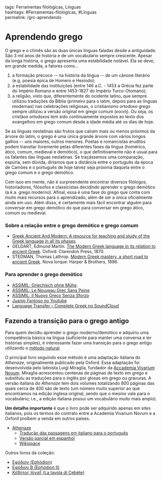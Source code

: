 tags: Ferramentas filológicas, Línguas  
hashtags: #Ferramentas-filológicas, #Línguas  
permalink: /grc-aprendendo

# Aprendendo grego 
  
O grego e o chinês são as duas únicas línguas faladas desde a antiguidade. São 3 mil anos de história e de um vocabulário sempre crescente. Apesar da longa história, o grego apresenta uma estabilidade notável. Ela se deve, em grande medida, a fatores como... 

1. a formação precoce -- na história da língua -- de um cânone literário (e.g. poesia épica de Homero e Hesíodo); 
2. a estabilidade das instituições (entre 146 a.C. - 1453 a Grécia fez parte do Império Romano e entre 1453-1827 do Império Turco-Otomano);
3. a religião, visto que, diferentemente do ocidente latino, que sempre utilizou traduções da Bíblia (primeiro para o latim, depois para as línguas modernas) nas celebrações religiosas, o cristianismo ortodoxo grego sempre utilizou a versão original em grego comum (κοινή). Ou seja, os cristãos ortodoxos tem sido continuamente expostos ao texto dos evangelhos em grego comum desde a idade média até os dias de hoje. 

Se as línguas neolatinas são frutos que caíram mais ou menos próximos da árvore do latim, o grego é uma única grande árvore com vários longos galhos -- uns maiores, outros menores. Poetas e romancistas eruditos podem transitar livremente pelas diferentes fases da língua (homérico, ático, comum, medieval e demótico), o que definitivamente não é usual para os falantes das línguas neolatinas. Se traçássemos uma comparação, espúria, sem dúvida, diríamos que a distância entre o português da época de Camões e o português de hoje talvez seja próxima daquela entre o grego comum e o grego demótico.
  
Com isso em mente, não é surpreendente encontrar diversos filólogos, historiadores, filósofos e classicistas decidindo aprender o grego demótico (a.k.a. grego moderno). Afinal, essa é uma fase do grego que conta com muito mais recursos para o aprendizado, além de ser a única oficialmente ainda em uso. Além disso, é certamente mais fácil encontrar alguém para conversar em grego demótico do que para conversar em grego ático, comum ou medieval.
  
### Sobre a relação entre o grego demótico e grego comum

- [Greek Ancient And Modern: A resource for teaching and study of the Greek language in all its phases](https://u.osu.edu/greek/)
- GELDART, Edmund Martin. [The Modern Greek language in its relation to ancient Greek](https://archive.org/details/moderngreeklang03geldgoog). Oxford: Clarendon Press, 1870.
- STEDMAN, Thomas Lathrop. [Modern Greek mastery, a short road to ancient Greek](https://archive.org/details/moderngreekmast00stedgoog). Nova Iorque: Harper & Brothers, 1896.
  
### Para aprender o grego demótico

- [ASSIMIL: Griechisch ohne Mühe](http://fr.assimil.com/methodes/griechisch-ohne-muehe).   
- [ASSIMIL: Le Nouveau Grec Sans Peine](http://fr.assimil.com/methodes/le-nouveau-grec-sans-peine)  
- [ASSIMIL: Il Nuovo Greco Senza Sforzo](http://www.assimil.it/catalogo/libro/7899/il-nuovo-greco-senza-sforzo-moderno)  
- [Juanjo Fantoso no Youtube](https://www.youtube.com/channel/UCTGprVjqUqIhDc_GaDgHRhA)
- [Language Transfer – Complete Greek no SoundCloud](https://soundcloud.com/languagetransfer/sets/complete-greek-more-audios)  
  
## Fazendo a transição para o grego antigo

Para quem decidiu aprender o grego moderno/demótico e adquiriu uma competência básica na língua (suficiente para manter uma conversa e ler histórias simples), é interessante fazer uma transição para o grego antigo utilizando o [método natural](metodo-natural). 

O principal livro seguindo esse método é uma adaptação italiana do *Athenaze*, originalmente publicado pela Oxford. Essa adaptação foi desenvolvida pelo latinista Luigi Miraglia, fundador da [Accademia Vivarium Novum](https://vivariumnovum.net/). Miraglia acrescentou centenas de páginas de texto em grego e substituiu as traduções para o inglês por glosas em grego ou gravuras. A versão italiana do *Athenaze* tem dois volumes totalizando 800 páginas das quais cerca de 400 são de texto (um número muito superior ao que encontramos na edição inglesa original, sendo que o mesmo vale para o vocabulário; i.e., a edição italiana possui um vocabulário *muito* mais amplo). 

**Um detalhe importante** é que o livro pode ser adquirido apenas em sites italianos, pois os termos do contrato entre a Academia Vivarium Novum e a Oxford proíbem a venda em outros países. 
  
- [Athenaze](https://pt.scribd.com/doc/113921675/Athenaze-Italiano)  
	- [Tradução das passagens em italiano para o português](https://drive.google.com/open?id=0BzV94mhxBOCGUFdHLUhybTNtN3c)  
	- [Versão parcial em espanhol](https://www.academia.edu/7920979/Athenaze_introducci%C3%B3n_al_Griego_Antiguo_-_Volumen_I)  
	- [Wikispace](http://athenaze.wikispaces.com/)  

Outros livros da coleção:  
- [Eφόδιον (Ephòdion)](https://vivariumnovum.it/catalogo/efodion-ephodion)
- [Eφόδιον B (Ephòdion II)](https://vivariumnovum.it/catalogo/efodion-b-ephodion-ii)
- [Kέβητος πίναξ (La tavola di Cebète)](https://vivariumnovum.it/catalogo/greco/classici-con-commento)
